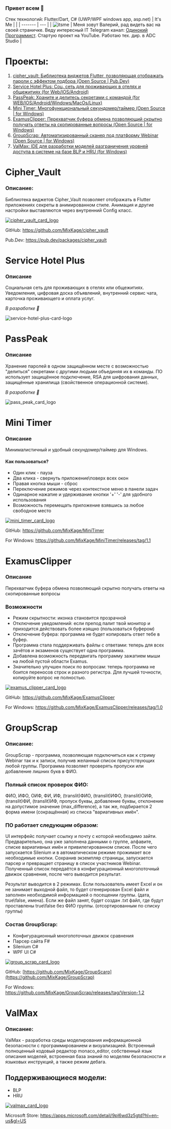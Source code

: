 ### Привет всем 👋
Стек технологий: Flutter/Dart, C# (UWP/WPF windows app, asp.net)
| It's Me |  | 
| ------- | --- |
| ![itsme](https://github.com/MixKage/MixKage/assets/55548743/24e6e609-a86f-467a-a539-8996f2204a87) | Меня зовут Валерий, рад видеть вас на своей страничке. Веду интересный IT Telegram канал: [Одинокий Программист](https://t.me/lonelyprog). Стартую проект на YouTube. Работаю тех. дир. в ADC Studio  |



<!-- Пока что стата не очень
![MixKage GitHub stats](https://github-readme-stats.vercel.app/api?username=MixKage&hide=prs,contribs&show_icons=true&theme=ambient_gradient&locale=ru&hide_border=true&include_all_commits=true&count_private=true\&rank_icon=github)
-->


# Проекты:
1.  [cipher_vault: Библиотека виджетов Flutter, позволяющая отображать пароли с эффектом подбора (Open Source | Pub.Dev)](#cipher_vault)
2.  [Service Hotel Plus: Соц. сеть для проживающих в отелях и общежитиях (for Web/IOS/Android)](#service-hotel-plus)
3.  [PassPeak: Храните и делитесь секретами с командой (for WEB/IOS/Android/Windows/MacOs/Linux)](#passpeak)
4.	[Mini Timer: Многофункциональный секундомер/таймер (Open Source | for Windows)](#mini-timer)
5.	[ExamusClipper: Перехватчик буфера обмена позволяющий скрытно получать ответы на скопированные вопросы (Open Source | for Windows)](#examusclipper)
6.	[GroupScrap: Автоматизированный сканер под платформу Webinar (Open Source | for Windows)](#groupscrap)
7.	[ValMax: IDE для разработки моделей разграничения уровней доступа в системе на базе BLP и HRU (for Windows)](#valmax)

# Cipher_Vault
### Описание:
Библиотека виджетов Cipher_Vault позволяет отображать в Flutter приложениях секреты в анимированном стиле. Анимация и другие настройки выставляются через внутренний Config класс.

[![cipher_vault_card_logo](https://github.com/MixKage/MixKage/assets/55548743/28920b64-3180-4521-94fc-407b323da6b9)](https://github.com/MixKage/cipher_vault)

GitHub: https://github.com/MixKage/cipher_vault

Pub.Dev: https://pub.dev/packages/cipher_vault

# Service Hotel Plus
### Описание
Социальная сеть для проживающих в отелях или общежитиях. Уведомления, цифровая доска объявлений, внутренний сервис чата, карточка проживающего и оплата услуг. 

_В разработке 🔨_

![service-hotel-plus-card-logo](https://github.com/MixKage/MixKage/assets/55548743/f42f1c30-fa9a-473f-b3c4-94159ed8d61f)

# PassPeak
### Описание
Хранение паролей в одном защищённом месте с возможностью "делиться" секретами с другими людьми объединяя их в команды. ПО использует защищённое подключение, RSA для шифрования данных, защищённые хранилища (свойственное операционной системе).

_В разработке 🔨_

![pass_peak_card_logo](https://github.com/MixKage/MixKage/assets/55548743/917adc0d-02db-4875-8366-391bf09e31a2)

# Mini Timer
### Описание
Минималистичный и удобный секундомер/таймер для Windows.
#### Как пользоваться?
* Один клик - пауза
* Два клика - свернуть приложение\поверх всех окон
* Правая кнопка мыши - сброс
* Переключение режимов через контекстное меню в панели задач
* Одинарное нажатие и удерживание кнопки '+' '-' для удобного использования
* Возможность перемещать приложение взявшись за любое свободное место

[![mini_timer_card_logo](https://github.com/MixKage/MixKage/assets/55548743/282a1e4a-cb6f-488e-80d2-5e03442f926a)](https://github.com/MixKage/MiniTimer)

GitHub: https://github.com/MixKage/MiniTimer

For Windows: https://github.com/MixKage/MiniTimer/releases/tag/1.1

# ExamusClipper
### Описание
Перехватчик буфера обмена позволяющий скрытно получать ответы на скопированные вопросы
### Возможности
* Режим скрытности: иконка становится прозрачной
* Отключение уведомлений: если препод палит твой монитор и приходится действовать более изящно (пользоваться буфером)
* Отключение буфера: программа не будет копировать ответ тебе в буфер.
* Программа стала поддерживать файлы с ответами: теперь для всех зачётов и экзаменов существует одна программа.
* Добавлена возможность передвигать программу зажатием мыши на любой пустой области Examus.
* Значительно улучшен поиск по вопросам: теперь программа не боится переносов строк и разного регистра. Для лучшей точности, копируйте вопрос не полностью.

[![examus_clipper_card_logo](https://github.com/MixKage/MixKage/assets/55548743/161a3c71-2e35-4503-ab6b-4c348f70574d)](https://github.com/MixKage/ExamusClipper)

GitHub: https://github.com/MixKage/ExamusClipper

For Windows: https://github.com/MixKage/ExamusClipper/releases/tag/1.0

# GroupScrap
### Описание:
GroupScrap - программа, позволяющая подключиться как к стриму Webinar так и к записи, получив желанный список присутствующих любой группы. Программа позволяет проверять пропуски или добавление лишних букв в ФИО.

### Полный список проверок ФИО:
ФИО, ИФО, ОИФ, ФИ, ИФ, (translit)ФИО, (translit)ИФО, (translit)ОИФ, (translit)ФИ, (translit)ИФ, пропуск буквы, добавление буквы, отклонение на допустимое значение (max_difference), а так же, подбирается 2 форма имени (сокращённая) из списка "вариативных имён".

### ПО работает следующим образом:
UI интерфейс получает ссылку и почту с которой необходимо зайти. Предварительно, она уже заполнена данными о группе, алфавите, списке вариативных имён и привилегированном списке. После чего запускается Silenium и в автоматическом режиме прожимает все необходимые кнопки.  Сохранив экземпляр страницы, запускается парсер и превращает страницу в список участников Webinar. Полученный список передаётся в конфигурационный многопоточный движок сравнения, после чего выводится результат.

Результат выводится в 2 режимах. Если пользователь имеет Excel и он не занимает выходной файл, то будет сгенерирован Excel файл и заполнен необходимой информацией о посещении группы. (дата, true\false, имена). Если же файл занят, будет создан .txt файл, где будут проставлены true\false без ФИО группы. (отсортированным по списку группы)

### Состав GroupScrap:
* Конфигурационный многопоточных движок сравнения
* Парсер сайта F#
* Silenium C#
* WPF UI C#

[![group_scrap_card_logo](https://github.com/MixKage/MixKage/assets/55548743/9a182cdb-737d-4efd-b19d-ae6515939307)](https://github.com/MixKage/GroupScrap)

GitHub: [https://github.com/MixKage/GroupScarp](https://github.com/MixKage/GroupScrap)

For Windows: https://github.com/MixKage/GroupScrap/releases/tag/Version-1.2

# ValMax
### Описание:
ValMax - разработка среды моделирования информационной безопасности с программированием и визуализацией. Встроенный полноценный кодовый редактор monaco_editor, собственный язык описания моделей, встроенная база знаний по моделям безопасности и языковых инструкций, а также режим дебага.
## Поддерживающиеся модели:
* BLP
* HRU

[![valmax_card_logo](https://github.com/MixKage/MixKage/assets/55548743/6b176c48-c5f4-4b0c-b757-ff09c649ed0e)](https://apps.microsoft.com/detail/9pl6wd3z5gtd?hl=en-us&gl=US)

Microsoft Store: https://apps.microsoft.com/detail/9pl6wd3z5gtd?hl=en-us&gl=US
<!--
А что это мы тут делаем ?)
-->
